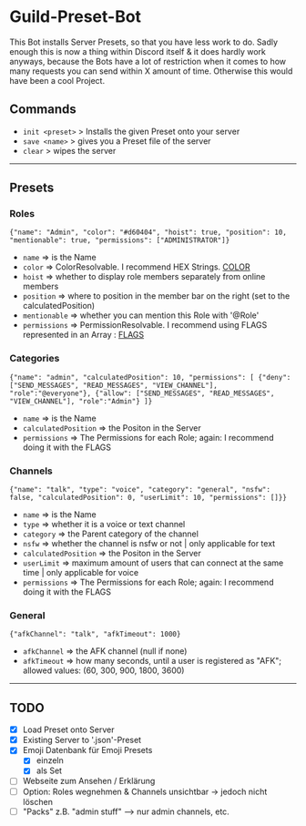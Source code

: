 # Guild-Preset-Bot

This Bot installs Server Presets, so that you have less work to do.
Sadly enough this is now a thing within Discord itself & it does hardly work anyways, because the Bots have a lot of restriction when it comes to how many requests you can send within X amount of time. Otherwise this would have been a cool Project.
  

## Commands

* `init <preset>` > Installs the given Preset onto your server
* `save <name>` > gives you a Preset file of the server
* `clear` > wipes the server  

------  

## Presets

### Roles

`{"name": "Admin", "color": "#d60404", "hoist": true, "position": 10, "mentionable": true, "permissions": ["ADMINISTRATOR"]}`

* `name` ⇒ is the Name
* `color` ⇒ ColorResolvable. I recommend HEX Strings. [COLOR](https://discord.js.org/#/docs/main/stable/typedef/ColorResolvable)
* `hoist` ⇒ whether to display role members separately from online members
* `position` ⇒ where to position in the member bar on the right (set to the calculatedPosition)
* `mentionable` ⇒ whether you can mention this Role with '@Role'
* `permissions` ⇒ PermissionResolvable. I recommend using FLAGS represented in an Array : [FLAGS](https://discord.js.org/#/docs/main/stable/class/Permissions?scrollTo=s-FLAGS)

### Categories

`{"name": "admin", "calculatedPosition": 10, "permissions": [
            {"deny": ["SEND_MESSAGES", "READ_MESSAGES", "VIEW_CHANNEL"], "role":"@everyone"},
            {"allow": ["SEND_MESSAGES", "READ_MESSAGES", "VIEW_CHANNEL"], "role":"Admin"}
        ]}`

* `name` ⇒ is the Name
* `calculatedPosition` ⇒ the Positon in the Server
* `permissions` ⇒ The Permissions for each Role; again: I recommend doing it with the FLAGS

### Channels

`{"name": "talk", "type": "voice", "category": "general", "nsfw": false, "calculatedPosition": 0, "userLimit": 10, "permissions": []}}`

* `name` ⇒ is the Name
* `type` ⇒ whether it is a voice or text channel
* `category` ⇒ the Parent category of the channel
* `nsfw` ⇒ whether the channel is nsfw or not | only applicable for text
* `calculatedPosition` ⇒ the Positon in the Server
* `userLimit` ⇒ maximum amount of users that can connect at the same time | only applicable for voice
* `permissions` ⇒ The Permissions for each Role; again: I recommend doing it with the FLAGS

### General

`{"afkChannel": "talk", "afkTimeout": 1000}`

* `afkChannel` ⇒ the AFK channel (null if none)
* `afkTimeout` ⇒ how many seconds, until a user is registered as "AFK"; allowed values: (60, 300, 900, 1800, 3600)

-----

## TODO
- [x] Load Preset onto Server
- [x] Existing Server to '.json'-Preset
- [x] Emoji Datenbank für Emoji Presets
    - [x] einzeln
    - [x] als Set
- [ ] Webseite zum Ansehen / Erklärung
- [ ] Option: Roles wegnehmen & Channels unsichtbar -> jedoch nicht löschen
- [ ] "Packs" z.B. "admin stuff" --> nur admin channels, etc.
